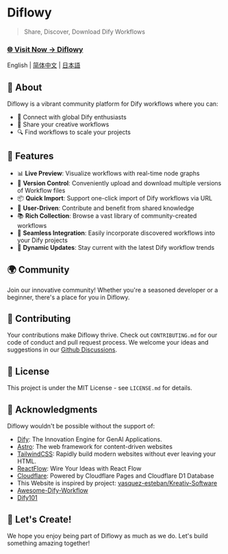 # Diflowy

> Share, Discover, Download Dify Workflows

### [🌐 Visit Now → Diflowy](https://diflowy.greenerai.top/)

English | [简体中文](README_CN.md) | [日本語](README_JP.md)

## 🚀 About

Diflowy is a vibrant community platform for Dify workflows where you can:

- 🔗 Connect with global Dify enthusiasts
- 🎨 Share your creative workflows
- 🔍 Find workflows to scale your projects

## 🌟 Features

- 📊 **Live Preview**: Visualize workflows with real-time node graphs
- 📂 **Version Control**: Conveniently upload and download multiple versions of Workflow files
- 📦 **Quick Import**: Support one-click import of Dify workflows via URL
- 👥 **User-Driven**: Contribute and benefit from shared knowledge
- 📚 **Rich Collection**: Browse a vast library of community-created workflows
- 🔄 **Seamless Integration**: Easily incorporate discovered workflows into your Dify projects
- 🔔 **Dynamic Updates**: Stay current with the latest Dify workflow trends

## 🌍 Community

Join our innovative community! Whether you're a seasoned developer or a beginner, there's a place for you in Diflowy.

## 🤝 Contributing

Your contributions make Diflowy thrive. Check out `CONTRIBUTING.md` for our code of conduct and pull request process. We welcome your ideas and suggestions in our [Github Discussions](https://github.com/green-dalii/diflowy/discussions).

## 📄 License

This project is under the MIT License - see `LICENSE.md` for details.

## 💖 Acknowledgments

Diflowy wouldn't be possible without the support of:

- [Dify](https://github.com/langgenius/dify): The Innovation Engine for GenAI Applications.
- [Astro](https://astro.build/): The web framework for content-driven websites
- [TailwindCSS](https://tailwindcss.com/): Rapidly build modern websites without ever leaving your HTML.
- [ReactFlow](https://reactflow.dev/): Wire Your Ideas with React Flow
- [Cloudflare](https://www.cloudflare.com): Powered by Cloudflare Pages and Cloudflare D1 Database
- This Website is inspired by project: [vasquez-esteban/Kreativ-Software](https://github.com/vasquez-esteban/kreativ-software)
- [Awesome-Dify-Workflow](https://github.com/svcvit/Awesome-Dify-Workflow)
- [Dify101](https://dify101.com/)

## 🎉 Let's Create!

We hope you enjoy being part of Diflowy as much as we do. Let's build something amazing together!
